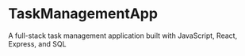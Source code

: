 # TaskManagementApp
A full-stack task management application built with JavaScript, React, Express, and SQL
